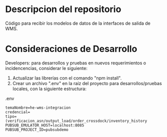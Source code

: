 # Descripcion del repositorio
Código para recibir los modelos de datos de la interfaces de salida de WMS.

# Consideraciones de Desarrollo
Developers: para desarrollos y pruebas en nuevos requerimientos o incidencencias, considerar le siguiente:
1. Actualizar las librerías con el comando "npm install".
2. Crear un archivo ".env" en la raíz del proyecto para desarrollos/pruebas locales, con la siguiente estructura:

.env
```text
temaNombre=he-wms-integracion
credencial=
tipo=    (verificacion_asn/output_load/order_crossdock/inventory_history
PUBSUB_EMULATOR_HOST=localhost:8085
PUBSUB_PROJECT_ID=pubsubdemo
```
